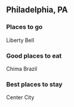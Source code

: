 ## Philadelphia, PA

### Places to go
Liberty Bell

### Good places to eat
Chima Brazil

### Best places to stay
Center City
